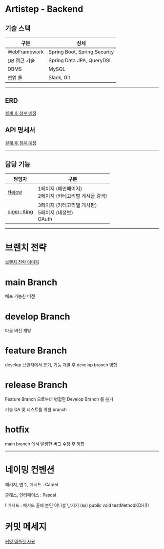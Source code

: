 # Artistep - Backend

## 기술 스택

|구분| 상세                           |
|---|------------------------------|
|WebFramework| Spring Boot, Spring Security |
|DB 접근 기술| Spring Data JPA, QueryDSL    |
|DBMS| MySQL                        |
|협업 툴| Slack, Git                   |

---

## ERD

[설계 후 첨부 예정]()


## API 명세서

[설계 후 첨부 예정]()


---

## 담당 기능

| 담당자                               | 구분                                          |
|-----------------------------------|---------------------------------------------|
| [Hejow](https://github.com/Hejow) | 1페이지 (메인페이지) <br> 2페이지 (카테고리별 게시글 검색)       |
|[diger-King](https://github.com/diger-king)| 3페이지 (카테고리별 게시판) <br> 5페이지 (내정보) <br> OAuth |

---

# 브랜치 전략

[브랜치 전략 이미지](https://user-images.githubusercontent.com/60564431/179346591-d0edee5e-1bff-4600-aee0-330590bdffde.jpg)

# main Branch

배포 가능한 버전

# develop Branch

다음 버전 개발

# feature Branch

develop 브랜치에서 분기, 기능 개발 후 develop branch 병합

# release Branch

Feature Branch 으로부터 병합된 Develop Branch 를 분기

기능 QA 및 테스트를 위한 branch

# hotfix

main branch 에서 발생한 버그 수정 후 병합

---

# 네이밍 컨벤션

패키지, 변수, 메서드 : Camel

클래스, 인터페이스 : Pascal

! 메서드 : 메서드 끝에 본인 이니셜 남기기 (ex) public void testMethodKDH())

# 커밋 메세지

[커밋 템플릿 사용](https://velog.io/@bky373/Git-%EC%BB%A4%EB%B0%8B-%EB%A9%94%EC%8B%9C%EC%A7%80-%ED%85%9C%ED%94%8C%EB%A6%BF)
